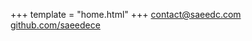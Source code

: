 +++
template = "home.html"
+++
[contact@saeedc.com](mailto:contact@saeedc.com)\
[github.com/saeedece](https://github.com/saeedece)
